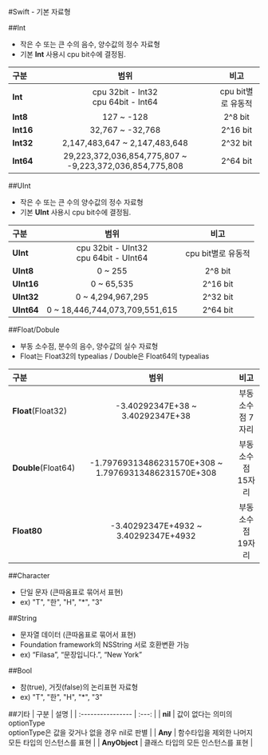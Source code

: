 #Swift - 기본 자료형

##Int
* 작은 수 또는 큰 수의 음수, 양수값의 정수 자료형
* 기본 **Int** 사용시 cpu bit수에 결정됨.

| 구분 | 범위 | 비고 |
| :------------ | :---: | :---: |
| **Int** 		| cpu 32bit - Int32 <br/> cpu 64bit - Int64 | cpu bit별로 유동적 |
| **Int8** 		| 127 ~ -128 | 2^8 bit |
| **Int16**    	| 32,767 ~ -32,768 | 2^16 bit |
| **Int32**     | 2,147,483,647 ~ 2,147,483,648 | 2^32 bit|
| **Int64**     | 29,223,372,036,854,775,807 ~ -9,223,372,036,854,775,808 | 2^64 bit |

##UInt
* 작은 수 또는 큰 수의 양수값의 정수 자료형
* 기본 **UInt** 사용시 cpu bit수에 결정됨.

| 구분 | 범위 | 비고 |
| :------------ | :---: | :---: |
| **UInt** 		| cpu 32bit - UInt32 <br/> cpu 64bit - UInt64 | cpu bit별로 유동적 |
| **UInt8** 	| 0 ~ 255 | 2^8 bit |
| **UInt16**    | 0 ~ 65,535 | 2^16 bit |
| **UInt32**    | 0 ~ 4,294,967,295 | 2^32 bit|
| **UInt64**    | 0 ~ 18,446,744,073,709,551,615 | 2^64 bit |

##Float/Dobule
* 부동 소수점, 분수의 음수, 양수값의 실수 자료형
* Float는 Float32의 typealias / Double은 Float64의 typealias

| 구분 | 범위 | 비고 |
| :------------ | :---: | :---: |
| **Float**(Float32) 	| -3.40292347E+38 ~ 3.40292347E+38 | 부동소수점 7자리 |
| **Double**(Float64) 	| -1.79769313486231570E+308 ~ 1.79769313486231570E+308 | 부동소수점 15자리 |
| **Float80** 			| -3.40292347E+4932 ~ 3.40292347E+4932 | 부동소수점 19자리 |

##Character
* 단일 문자 (큰따옴표로 묶어서 표현)
* ex) "T", "한", "H", "*", "3"

##String
* 문자열 데이터 (큰따옴표로 묶어서 표현)
* Foundation framework의 NSString 서로 호환변환 가능
* ex) “Filasa”, “문장입니다.”, “New York”

##Bool
* 참(true), 거짓(false)의 논리표현 자료형
* ex) "T", "한", "H", "*", "3"

##기타
| 구분 | 설명 |
| :---------------- | :---: |
| **nil** 			| 값이 없다는 의미의 optionType <br/> optionType은 값을 갖거나 없을 경우 nil로 판별 |
| **Any** 			| 함수타입을 제외한 나머지 모든 타입의 인스턴스를 표현 |
| **AnyObject** 	| 클래스 타입의 모든 인스턴스를 표현 |
